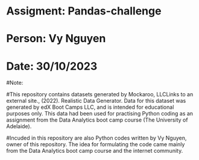 # Assigment: Pandas-challenge

# Person: Vy Nguyen

# Date: 30/10/2023

#Note:

#This repository contains datasets generated by Mockaroo, LLCLinks to an external site., (2022). Realistic Data Generator. Data for this dataset was generated by edX Boot Camps LLC, and is intended for educational purposes only. This data had been used for practising Python coding as an assignment from the Data Analytics boot camp course (The University of Adelaide).

#Incuded in this repository are also Python codes written by Vy Nguyen, owner of this repository. The idea for formulating the code came mainly from the Data Analytics boot camp course and the internet community.
